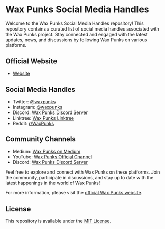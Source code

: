 # Wax Punks Social Media Handles

Welcome to the Wax Punks Social Media Handles repository! This repository contains a curated list of social media handles associated with the Wax Punks project. Stay connected and engaged with the latest updates, news, and discussions by following Wax Punks on various platforms.

## Official Website
- [Website](https://www.waxpunks.io)

## Social Media Handles
- Twitter: [@waxpunks](https://twitter.com/WaxPunksio)
- Instagram: [@waxpunks](https://www.instagram.com/waxpunksio)
- Discord: [Wax Punks Discord Server](https://discord.com/invite/NX5qNtxc)
- Linktree: [Wax Punks Linktree](https://linktr.ee/waxpunks)
- Reddit: [r/WaxPunks](https://www.reddit.com/r/WaxPunksio)

## Community Channels
- Medium: [Wax Punks on Medium](https://medium.com/waxpunks)
- YouTube: [Wax Punks Official Channel](https://www.youtube.com/c/waxpunks)
- Discord: [Wax Punks Discord Server](https://discord.com/invite/NX5qNtxc)

Feel free to explore and connect with Wax Punks on these platforms. Join the community, participate in discussions, and stay up to date with the latest happenings in the world of Wax Punks!

For more information, please visit the [official Wax Punks website](https://www.waxpunks.io).

## License
This repository is available under the [MIT License](LICENSE).
